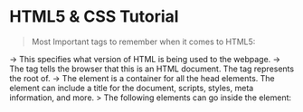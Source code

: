 # HTML5 & CSS Tutorial

> Most Important tags to remember when it comes to HTML5: 
 <!DOCTYPE html>     ->      This specifies what version of HTML is being used to the webpage.    
 <html>      ->      The <html> tag tells the browser that this is an HTML document. The <html> tag represents the root of.    
 <head>      ->      The <head> element is a container for all the head elements. The <head> element can include a title for the document, scripts, styles, meta information, and more.     
                  >  The following elements can go inside the <head> element:
                                                                                  <title> (this element is required in an HTML document)
                                                                                  <style>
                                                                                  <base>
                                                                                  <link>
                                                                                  <meta>
                                                                                  <script>
                                                                                  <noscript>    
 <meta charset="UTF-8">      ->      That meta tag basically specifies what character set is your website written with. Here is a definition of UTF-8: UTF-8 (U from Universal Character Set + Transformation Format—8-bit) is a character encoding capable of encoding all possible characters.    
 <body>      ->      The <body> tag defines the document's body. The <body> element contains all the contents of an HTML document, such as text, hyperlinks, images, tables, lists, etc.     
 </html>     ->      This is the HTML tag that you end your HTML document with, it specifies the end of the document.     
  
  
